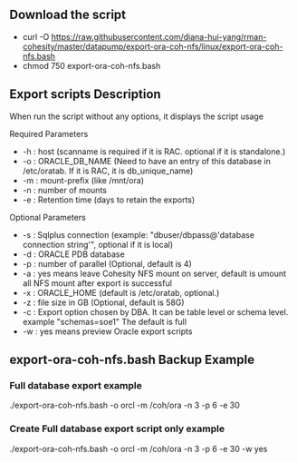 ## Download the script

- curl -O https://raw.githubusercontent.com/diana-hui-yang/rman-cohesity/master/datapump/export-ora-coh-nfs/linux/export-ora-coh-nfs.bash
- chmod 750 export-ora-coh-nfs.bash

## Export scripts Description
When run the script without any options, it displays the script usage

 Required Parameters
- -h : host (scanname is required if it is RAC. optional if it is standalone.)
- -o : ORACLE_DB_NAME (Need to have an entry of this database in /etc/oratab. If it is RAC, it is db_unique_name)
- -m : mount-prefix (like /mnt/ora)
- -n : number of mounts
- -e : Retention time (days to retain the exports)


 Optional Parameters
- -s : Sqlplus connection (example: "dbuser/dbpass@'database connection string'", optional if it is local)
- -d : ORACLE PDB database
- -p : number of parallel (Optional, default is 4)
- -a : yes means leave Cohesity NFS mount on server, default is umount all NFS mount after export is successful
- -x : ORACLE_HOME (default is /etc/oratab, optional.)
- -z : file size in GB (Optional, default is 58G)
- -c : Export option chosen by DBA. It can be table level or schema level. example "schemas=soe1" The default is full
- -w : yes means preview Oracle export scripts


## export-ora-coh-nfs.bash Backup Example
### Full database export example
./export-ora-coh-nfs.bash -o orcl -m /coh/ora -n 3 -p 6 -e 30
### Create Full database export script only example
./export-ora-coh-nfs.bash -o orcl -m /coh/ora -n 3 -p 6 -e 30 -w yes
